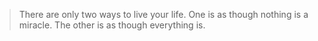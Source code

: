 > There are only two ways to live your life.
One is as though nothing is a miracle. 
The other is as though everything is.
